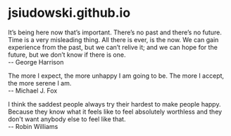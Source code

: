 # jsiudowski.github.io

It’s being here now that’s important. There’s no past and there’s no future. Time is a very misleading thing. All there is ever, is the now. We can gain experience from the past, but we can’t relive it; and we can hope for the future, but we don’t know if there is one.  
-- George Harrison

The more I expect, the more unhappy I am going to be. The more I accept, the more serene I am.  
-- Michael J. Fox

I think the saddest people always try their hardest to make people happy. Because they know what it feels like to feel absolutely worthless and they don't want anybody else to feel like that.  
-- Robin Williams
